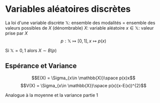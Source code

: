 # Variables aléatoires discrètes
La loi d'une variable discrète 
$\mathbb{X}$: ensemble des modalités = ensemble des valeurs possibles de $X$ (dénombrable)
$X$: variable aléatoire
$x\in\mathbb{X}$: valeur prise par $X$
$$p: \mathbb{X} \longmapsto [0,1], x\longmapsto p(x)$$

Si $\mathbb{X} = {0,1}$ alors $X\sim B(p)$

## Espérance et Variance
$$E(X) = \Sigma_{x\in \mathbb{X}}\space p(x)x$$
$$V(X) = \Sigma_{x\in \mathbb{X}}\space p(x)(x-E(x))^{2}$$

Analogue à la moyenne et la variance partie 1


